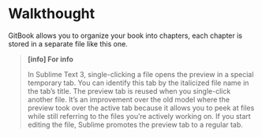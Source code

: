 # Walkthought

GitBook allows you to organize your book into chapters, each chapter is stored in a separate file like this one.

> **[info] For info**
>
> In Sublime Text 3, single-clicking a file opens the preview in a special temporary tab. You can identify this tab by the italicized file name in the tab’s title. The preview tab is reused
when you single-click another file.
> It’s an improvement over the old model where the preview took over the active tab because it allows you to peek at files while still referring to the files you’re actively working on.
> If you start editing the file, Sublime promotes the preview tab to a regular tab.